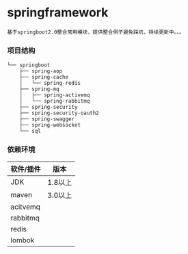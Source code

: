 # springframework
    基于springboot2.0整合常用模块，提供整合例子避免踩坑，持续更新中。。。
    
### 项目结构
```
└── springboot
    ├── spring-aop
    ├── spring-cache
    │   └── spring-redis
    ├── spring-mq
    │   ├── spring-activemq
    │   └── spring-rabbitmq
    ├── spring-security
    ├── spring-security-oauth2
    ├── spring-swagger
    ├── spring-websocket
    └── sql
```
### 依赖环境
|  软件/插件  | 版本  |
|  ----  | ----  |
| JDK    | 1.8以上 |
| maven  | 3.0以上 |
| acitvemq |  |
| rabbitmq |  |
| redis  |  |
| lombok |  |
